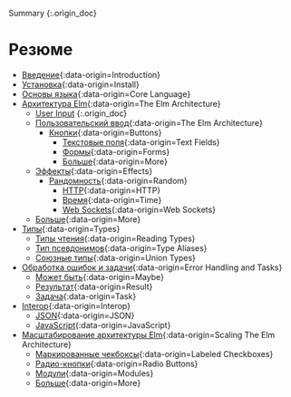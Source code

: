 Summary
{:.origin_doc}

# Резюме

* [Введение](README.md){:data-origin=Introduction}
* [Установка](install.md){:data-origin=Install}
* [Основы языка](core_language.md){:data-origin=Core Language}
* [Архитектура Elm](architecture/README.md){:data-origin=The Elm Architecture}
  * [User Input](architecture/user_input/README.md)
  {:.origin_doc}
  * [Пользовательский ввод](architecture/user_input/README.md){:data-origin=The Elm Architecture}
    * [Кнопки](architecture/user_input/buttons.md){:data-origin=Buttons}
      * [Текстовые поля](architecture/user_input/text_fields.md){:data-origin=Text Fields}
      * [Формы](architecture/user_input/forms.md){:data-origin=Forms}
      * [Больше](architecture/user_input/more.md){:data-origin=More}
  * [Эффекты](architecture/effects/README.md){:data-origin=Effects}
    * [Рандомность](architecture/effects/random.md){:data-origin=Random}
      * [HTTP](architecture/effects/http.md){:data-origin=HTTP}
      * [Время](architecture/effects/time.md){:data-origin=Time}
      * [Web Sockets](architecture/effects/web_sockets.md){:data-origin=Web Sockets}
  * [Больше](architecture/more.md){:data-origin=More}
* [Типы](types/README.md){:data-origin=Types}
  * [Типы чтения](types/reading_types.md){:data-origin=Reading Types}
  * [Тип псевдонимов](types/type_aliases.md){:data-origin=Type Aliases}
  * [Союзные типы](types/union_types.md){:data-origin=Union Types}
* [Обработка ошибок и задачи](error_handling/README.md){:data-origin=Error Handling and Tasks}
  * [Может быть](error_handling/maybe.md){:data-origin=Maybe}
  * [Результат](error_handling/result.md){:data-origin=Result}
  * [Задача](error_handling/task.md){:data-origin=Task}
* [Interop](interop/README.md){:data-origin=Interop}
  * [JSON](interop/json.md){:data-origin=JSON}
  * [JavaScript](interop/javascript.md){:data-origin=JavaScript}
* [Масштабирование архитектуры Elm](reuse/README.md){:data-origin=Scaling The Elm Architecture}
  * [Маркированные чекбоксы](reuse/checkboxes.md){:data-origin=Labeled Checkboxes}
  * [Радио-кнопки](reuse/radio_buttons.md){:data-origin=Radio Buttons}
  * [Модули](reuse/modules.md){:data-origin=Modules}
  * [Больше](reuse/more.md){:data-origin=More}
